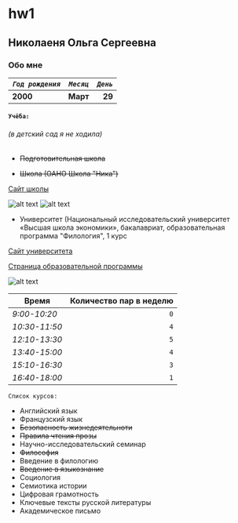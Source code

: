 # hw1
## Николаеня Ольга Сергеевна
### Обо мне
| _`Год рождения`_ | _`Месяц`_ | _`День`_ |
| ---------- | :---------: | -------: |
| __2000__ | __Март__ | __29__ |
#### `Учёба:`
###### (в детский сад я не ходила)
* ~~Подготовительная школа~~ 

* ~~Школа (ОАНО Школа "Ника")~~

[Сайт школы](http://www.nika-school.ru/)

![alt text](http://bagra.ru/logos/httpwwwnika_schoolru.png "Логотип школы")
![alt text](http://nounika.mskobr.ru/images/cms/data/gallery/progulka_po_shkole_ul_ml_yushun_skaya/lov_8955.JPG "Неожиданным образом обнаруженная фотография со мной на уроке английского (скорее всего, 9-ый класс)")

* Университет (Национальный исследовательский университет «Высшая школа экономики», бакалавриат, образовательная программа "Филология", 1 курс

[Сайт университета](https://www.hse.ru/)

[Страница образовательной программы](https://www.hse.ru/ba/philology/)

![alt text](https://www.hse.ru/data/2017/08/25/1174057822/%D0%93%D0%BB%D0%B0%D0%B2%D0%BD%D1%8B%D0%B9%20%D0%B2%D1%85%D0%BE%D0%B4.jpg "Здание Высшей школы экономики")

| **Время** | **Количество пар в неделю** |
| ------- | ---: |
| *9:00-10:20* | `0` |
| *10:30-11:50* | `4` |
| *12:10-13:30* | `5` |
| *13:40-15:00* | `4` |
| *15:10-16:30* | `3` |
| *16:40-18:00* | `1` |

`Список курсов:`
* Английский язык
* Французский язык
* ~~Безопасность жизнедеятельноти~~
* ~~Правила чтения прозы~~
* Научно-исследовательский семинар
* ~~Философия~~
* Введение в филологию
* ~~Введение в языкознание~~
* Социология
* Семиотика истории
* Цифровая грамотность
* Ключевые тексты русской литературы
* Академическое письмо
